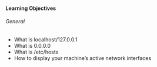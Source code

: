 #### Learning Objectives

###### General

- What is localhost/127.0.0.1
- What is 0.0.0.0
- What is /etc/hosts
- How to display your machine’s active network interfaces
